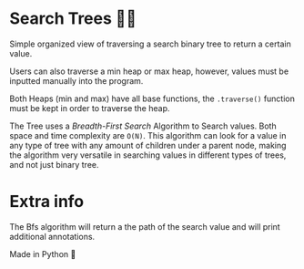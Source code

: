 # Search Trees 🌴🔎

Simple organized view of traversing a search binary tree to return a certain value. 

Users can also traverse a min heap or max heap, however, values must be inputted manually into the program. 

Both Heaps (min and max) have all base functions, the `.traverse()` function must be kept in order to traverse the heap. 

The Tree uses a *Breadth-First Search* Algorithm to Search values. Both space and time complexity are `O(N)`. This algorithm can look for a value in any type of tree with any amount of children under a parent node, making the algorithm very versatile in searching values in different types of trees, and not just binary tree. 

# Extra info 

The Bfs algorithm will return a the path of the search value and will print additional annotations.

Made in Python 🐍
